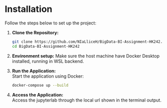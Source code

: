 # Installation

Follow the steps below to set up the project:

1. **Clone the Repository:**  
    ```bash
    git clone https://github.com/NIaLliceH/BigData-BI-Assignment-HK242.git
    cd BigData-BI-Assignment-HK242
    ```

2. **Environment setup:**
    Make sure the host machine have Docker Desktop installed, running in WSL backend.

4. **Run the Application:**  
    Start the application using Docker:
    ```bash
    docker-compose up --build
    ```

5. **Access the Application:**  
    Access the jupyterlab through the local url shown in the terminal output.
